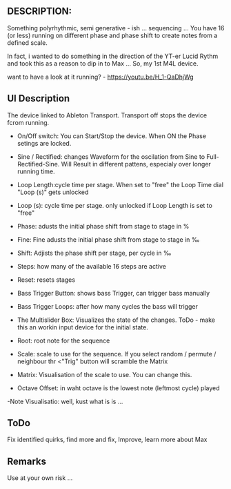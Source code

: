 ## DESCRIPTION:

Something polyrhythmic, semi generative - ish ... sequencing ... You have 16 (or less) running on different phase and phase shift to create notes from a defined scale.

In fact, i wanted to do something in the direction of the YT-er Lucid Rythm and took this as a reason to dip in to Max ... So, my 1st M4L device.

want to have a look at it running? - https://youtu.be/H_1-QaDhjWg

## UI Description

The device linked to Ableton Transport. Transport off stops the device fcrom running.

- On/Off switch: You can Start/Stop the device. When ON the Phase setings are locked.
- Sine / Rectified: changes Waveform for the oscilation from Sine to Full-Rectified-Sine. Will Result in different pattens, especialy over longer running time.
- Loop Length:cycle time per stage. When set to "free" the Loop Time dial "Loop (s)" gets unlocked
- Loop (s): cycle time per stage. only unlocked if Loop Length is set to "free"
- Phase: adusts the initial phase shift from stage to stage in %
- Fine: Fine adusts the initial phase shift from stage to stage in ‰
- Shift: Adjists the phase shift per stage, per cycle in ‰
- Steps: how many of the available 16 steps are active
- Reset: resets stages
- Bass Trigger Button: shows bass Trigger, can trigger bass manually
- Bass Trigger Loops: after how many cycles the bass will trigger

- The Multislider Box: Visualizes the state of the changes. ToDo - make this an  workin input device for the initial state. 

- Root: root note for the sequence
- Scale: scale to use for the sequence. If you select random / permute / neighbour thr <"Trig" button will scramble the Matrix
- Matrix: Visualisation of the scale to use. You can change this.
- Octave Offset: in waht octave is the lowest note (leftmost cycle) played

-Note Visualisatio: well, kust what is is ...

## ToDo

Fix identified quirks, find more and fix, Improve, learn more about Max

## Remarks

Use at your own risk ... 

